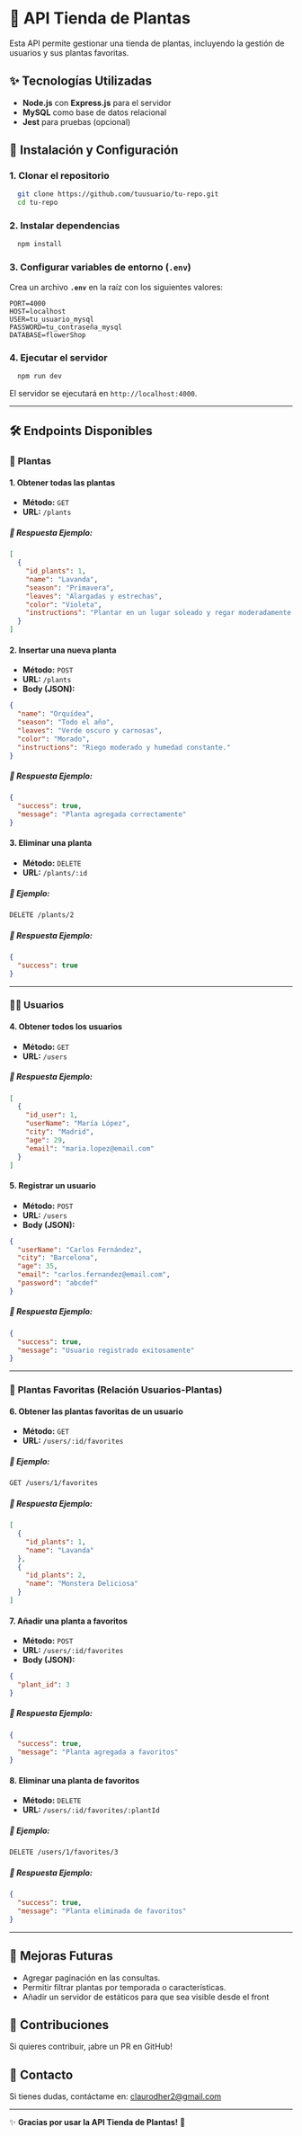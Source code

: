 # 🌱 API Tienda de Plantas

Esta API permite gestionar una tienda de plantas, incluyendo la gestión de usuarios y sus plantas favoritas.

## ✨ Tecnologías Utilizadas
- **Node.js** con **Express.js** para el servidor
- **MySQL** como base de datos relacional
- **Jest** para pruebas (opcional)

## 📝 Instalación y Configuración
### 1. Clonar el repositorio
```sh
  git clone https://github.com/tuusuario/tu-repo.git
  cd tu-repo
```

### 2. Instalar dependencias
```sh
  npm install
```

### 3. Configurar variables de entorno (`.env`)
Crea un archivo **`.env`** en la raíz con los siguientes valores:
```env
PORT=4000
HOST=localhost
USER=tu_usuario_mysql
PASSWORD=tu_contraseña_mysql
DATABASE=flowerShop
```

### 4. Ejecutar el servidor
```sh
  npm run dev
```
El servidor se ejecutará en `http://localhost:4000`.

---
## 🛠️ Endpoints Disponibles

### 🌳 **Plantas**

#### 1. Obtener todas las plantas
- **Método:** `GET`
- **URL:** `/plants`
##### 📂 Respuesta Ejemplo:
```json
[
  {
    "id_plants": 1,
    "name": "Lavanda",
    "season": "Primavera",
    "leaves": "Alargadas y estrechas",
    "color": "Violeta",
    "instructions": "Plantar en un lugar soleado y regar moderadamente."
  }
]
```

#### 2. Insertar una nueva planta
- **Método:** `POST`
- **URL:** `/plants`
- **Body (JSON):**
```json
{
  "name": "Orquídea",
  "season": "Todo el año",
  "leaves": "Verde oscuro y carnosas",
  "color": "Morado",
  "instructions": "Riego moderado y humedad constante."
}
```
##### 📂 Respuesta Ejemplo:
```json
{
  "success": true,
  "message": "Planta agregada correctamente"
}
```

#### 3. Eliminar una planta
- **Método:** `DELETE`
- **URL:** `/plants/:id`
##### 📂 Ejemplo:
```sh
DELETE /plants/2
```
##### 📂 Respuesta Ejemplo:
```json
{
  "success": true
}
```

---

### 👨‍🌿 **Usuarios**

#### 4. Obtener todos los usuarios
- **Método:** `GET`
- **URL:** `/users`
##### 📂 Respuesta Ejemplo:
```json
[
  {
    "id_user": 1,
    "userName": "María López",
    "city": "Madrid",
    "age": 29,
    "email": "maria.lopez@email.com"
  }
]
```

#### 5. Registrar un usuario
- **Método:** `POST`
- **URL:** `/users`
- **Body (JSON):**
```json
{
  "userName": "Carlos Fernández",
  "city": "Barcelona",
  "age": 35,
  "email": "carlos.fernandez@email.com",
  "password": "abcdef"
}
```
##### 📂 Respuesta Ejemplo:
```json
{
  "success": true,
  "message": "Usuario registrado exitosamente"
}
```

---

### 🌟 **Plantas Favoritas (Relación Usuarios-Plantas)**

#### 6. Obtener las plantas favoritas de un usuario
- **Método:** `GET`
- **URL:** `/users/:id/favorites`
##### 📂 Ejemplo:
```sh
GET /users/1/favorites
```
##### 📂 Respuesta Ejemplo:
```json
[
  {
    "id_plants": 1,
    "name": "Lavanda"
  },
  {
    "id_plants": 2,
    "name": "Monstera Deliciosa"
  }
]
```

#### 7. Añadir una planta a favoritos
- **Método:** `POST`
- **URL:** `/users/:id/favorites`
- **Body (JSON):**
```json
{
  "plant_id": 3
}
```
##### 📂 Respuesta Ejemplo:
```json
{
  "success": true,
  "message": "Planta agregada a favoritos"
}
```

#### 8. Eliminar una planta de favoritos
- **Método:** `DELETE`
- **URL:** `/users/:id/favorites/:plantId`
##### 📂 Ejemplo:
```sh
DELETE /users/1/favorites/3
```
##### 📂 Respuesta Ejemplo:
```json
{
  "success": true,
  "message": "Planta eliminada de favoritos"
}
```

---
## 🔧 Mejoras Futuras
- Agregar paginación en las consultas.
- Permitir filtrar plantas por temporada o características.
- Añadir un servidor de estáticos para que sea visible desde el front

## 🌟 Contribuciones
Si quieres contribuir, ¡abre un PR en GitHub!

## 💌 Contacto
Si tienes dudas, contáctame en: [claurodher2@gmail.com](mailto:claurodher2@gmail.com)

---
✨ **Gracias por usar la API Tienda de Plantas!** 🌱

